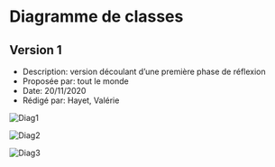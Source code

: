 # Diagramme de classes  

## Version 1

- Description: version découlant d’une première phase de réflexion
- Proposée par: tout le monde
- Date: 20/11/2020
- Rédigé par: Hayet, Valérie

![Diag1](http://www.plantuml.com/plantuml/svg/hLVRRkCs47sMlu98N-Hkl43xsY90DZ4s2yGBemcIxbD1IupCZIIg9EKaTVtl7TufMdQJj0OIYPpRuPdXaEfmyOWhWcgwgifdj9qW-D5M4lw02uBEkwwc1PQKjTTKID8IRdNKxmTqKt12MYJqO-857z26qHB1B9OadwRpd0Zw5yaX37gYfLoVgeXeJMYrbYFARKdulfCEzsBSTz-Cp9TKTCmRx0nMl1AIuqAYeiP2eC-u8T7oZgtatpnhLn_xxkFVPsCaJa2jizH_nniCKJCthd5RgN5cGCsV2z8fMxG5vzakDeLdWyMVlKATXQnTSlo4LxMUpGn6cCa_OLciqKhzFqKFDSCIFRkN5_TY4s86BYKGTMBXB76nC279CoobzAnbsGUq5HAMMUnqFk_-kFzoUNir9hYQV_byTGkI6VgADxJIt5omLd9Mrr1YhP-ye-Gf2AAaBjtI1waEi_DsGpbh6m81INWV9CdHYEkASIhN3Ip3EqjguppI6HQ1b-J-RO5RyCjHOvwdQDvAAby0Y7gaLRHreNO8E7gC5hGBS18Kl-6sP8tFmIlG6OktOpoCuVn6OhuFuI02hVz_0hYatnyLSs_0u4pU0sEaSenIN3QsawoPa8WsNKrKrGcqO2tiV9waPnObpXTX0bsxqhtosVJ9f7vcfWlrNGaTQi4sEk2n6lg41IqSdb68cTgOOyWojPTZ-mINDdmFd2KMai8EZ_7ukPIpEr98ndz6q7MfwX49OGE71uWxWAB6BqDExCoR4Cnqi9e-a2M3Dp4AJ_jz5tjPrEZdhlp0r66gY5nQMBdogKsiueohVZuxyoV4q9sh0BUTOlSQbo1ofDk50j5h2FDLhAvbvbY1-QyGmy7y_OZicv6vwC74db-ZqczM-XAak2mNhBTyAhvBoe4mK3Rqjtsp8bphhnYh2MuH5P00sbRvz1T7Ow3A5-S8LofHmSajVeIhaPbrGFLSdkXC4zFAwKr7mfkw74iKyZmc_EuBBBdeEBle2BrnQQCt4gsMfFvyBmqNdOc__LpZrGi7k_M5gatUgneFDoAtVd_iHvSbZmrQrb4l-Oq4MOKQ8WJWI3PR0kEQORYD_WS4YODZmOSTwXP2zPoyCRJfEQdjQw8czv-HABxwnfUyRt6KwRWK6bQIMfLpMFu5N02f02VklBPIiy1KcjypNfVeIVsVnefXptcJF3dmiqEvToUZ_su9GtDHDcDrn__LTkCpVqI8HS-5sk5nCHpw1B9wRkE1wTvHeUHg0DlvNZd8ayahxShFXdNVuxhEtM6n8ONHc0MD5cwA5TaBg1a9NCngyZ0uIGR2sScF9-W22v9MiSaBr8c-IkXH7kngzpQr2g6bcEk6Ew4QytHg2H63IKz4vB61apKwWdsBsbEoySJGt1pFeO0yFMPr8zHOGTzfOap1UMPYgvEVJcnpJyNA5eIUh5IkfUa-cCHRABto3dPGAXpPGJlhBHn3AiFv56rtWpYt77TMubg46kwfaPfqZ4lpyVSAVVW65z353gYgB-D_0000)

![Diag2](http://www.plantuml.com/plantuml/svg/fLTBRziu43xRluB8NkHDN61xxI90cmPDWRWmsY3PdWfQOcHkAL5BKexTrFzzXs-ALjsaDH1RclTyCvnXEbn-nJL1ZAxgQeiUfmW-j5L4tEEIeDTTnsY95UNjDPMAj4Gu6Vtv0tqg1I4jakPd6XYdQCDfXO2A5IbcELqGIR-H0joW1rgfzPdsYDQ4rcir8jnMH1mQwN0lnsttpGYzehBZGM5lOyKhgGGk5IePbXAzmmr9qZkMoSyi6rCl-kx5z_Cn4ASWrZde_yKR35ud_ftXjjRl4nlKvROadTP5Zs1yiazLuRV1yhzUHps9LNihy0DUCKETs1Y1Khp1gboZbVu-G_UCOuMs_c7d7rn1x8il2NYTkd2Mk5nObsGBgLG1jSda53rA1McMUrFFsoztxz_UN8qnhYxVlxkw0SuSVS0RMXjiBdYh16SCMgmDn5jA7Y8ZAUhIfpueTQHUjXigUDiGS4ZYyw187aRCQYweMZUGHZ2MzSRhH6RO185Jt771AlIWly_GWhTGQu4Q-vktpgEtlqS0pDSaYtsC8NFz4RSLRmBmJmZ9QZmniFqODe0PLRiK61lK6onfwKtHfcD4mok3TTqGKDvRKYekNY8u8LJNqr9Zv05wpJWTM3NpOMjdmsvc5Kqpzrq5Xt71DyRbCUICkIMMYaBtf546sX2vaNY7m0uCPW7-90g6TqEa7ELP4SoDCqRloPB3anmDpzZz9VGcoH2vz8K7LHzJJTJIXLLecqR52Sw5dXNpyp1zXkPyN_ZcJSsRk2HHyIIDD8Z98TBhLDpmxCW2-WVmuSFyvmZli-Lvxr75pSPHxcV7tKKkhge5xnsU6k-A2W0CX2tyRT-iz3a3-HNdZE0MKGa5e6rTp5vv62DKeJbph78vsq1ZYAAGS0R48SEXW8x3W8xWaFOWUYOYEYNz5yPDt7RJi0AlyMedG6zzePj8zBePurhq-OVPdspC41lCbgDMYayAU3LgY9GGHtOgiZ2kEOOhoMz4a1auvdmuIcx0LI_8CrtRuP3hFiLhjWH7l8Jk6q_vKECeqcahDBmYpBH1pFy2hW5KWfK5Ra76h9cOOSvDzzui5Op7CAWKxlZOVUUanuhlDrkulSPNUrsox_gczxURc-TXcCj5BoG83BhXHnTX9-TF7gWU37NDrozmdk-qWI8ZNXbJWHhpliEC5NwiRqXf9UPHeeMhGqqE71f48XPpHkw7Ct_OhxO0q15ckvkt8cep_pHp0d5us1l0uLN5Y6KP3uWXuyHY0yiksOfX61q8ENzog6utPkoKW8FDxW23mEYx-ScV9sum1sHIhPE_JjmOpzc65Q0QvURjRluv-1y0)

![Diag3](http://www.plantuml.com/plantuml/svg/bLPTRvim57qklyBgNc0bKj_w4aNJsgQhrccJojiqJGxS1g_6PhPP6qNvxxCnNm4xfNuXsDVtd7E_I8dJPxm5z0V_msWVd9NDEyLiQzxFKegbHBUlAPIAS8Rsw13eRS8KY2US0hhcHOa5tb10-qDmTWZqUUj5Fmii_rRwA41wjVkL8hJP6cu3Ita6Od1YrX0gCpWQncDm0xM3PR92yAg0PRAxStJ3h0HbjNMusIdu-Sk-6TC8gLpm5zbwwxGVkHXni64Qt-XOT3jJ7XUJM-6Z4aI7lm0fTLYYKxYzzbisNtiZsSOxJEoFMllR6X_mPgVfgRoXZKXHKYY0gKu_SgdixddZ_WxiHkmG-vRviO_rzane-skCxM3H5kaM60Yi-1YfQPHCcmnO3RjZGWnOLQ0R8Y2Tb9TP2vDTzEhPtpdsEryeytgzg3c6jUlOUefT5oF7JMETreeWuM6jbSz8srTHoMTCxxh83GBK9UFE4zTUiGJ87AJ6tiFMTcRZp6BGrqoJVnl15vAft4On1xBDLJSyfbxVCKTEN9wE56Uy7AAwmlMBcyA5fnnPuPCOnEWT0ymAJWJCRvk5DHUSAqSvcBDmHZyx2k1pHUXqXFIftvZpTZgdN3jWVS9_jD-wQPu7gAFyNdCcbQXINrEu6ItGDrmkxpN-5aGRxLK_pUHnY2-SU8CO-VazSEo2tqk55KaF4yFVCjUp8Hl1UysjzIXRYxvy54xmrdsO0IK5qIcyPsyOVA-Ksu8I1ezWwcpS59t94m6QzJQ-i5evuJ7ls44rTh6BdOHYDuSeS3CbhApKJUlL5r9UgHDcmuyqrPBMX48hgiJwApaPRbRuZ8fFzDYg1EWcUHvtjArc2zCNim39Av623CRztNiA3S4lc6LwJEJr8_9OwvcbMYKC5n3DOhh6fb5sQBaC7-CFw_NLrULbj5gD11nHCa13XczXEj0MY_EFvyE3mDxHVwu_wSbV5VG_)